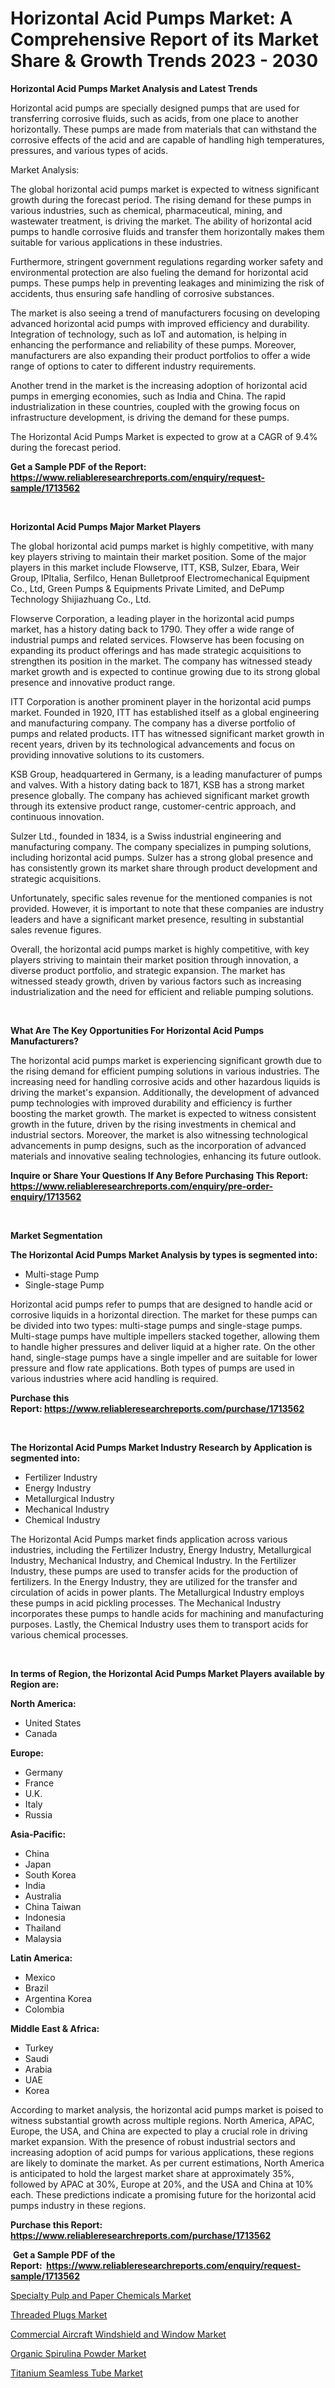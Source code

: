 <p><h1>Horizontal Acid Pumps Market: A Comprehensive Report of its Market Share & Growth Trends 2023 - 2030</h1></p><p><strong>Horizontal Acid Pumps Market Analysis and Latest Trends</strong></p>
<p><p>Horizontal acid pumps are specially designed pumps that are used for transferring corrosive fluids, such as acids, from one place to another horizontally. These pumps are made from materials that can withstand the corrosive effects of the acid and are capable of handling high temperatures, pressures, and various types of acids.</p><p>Market Analysis:</p><p>The global horizontal acid pumps market is expected to witness significant growth during the forecast period. The rising demand for these pumps in various industries, such as chemical, pharmaceutical, mining, and wastewater treatment, is driving the market. The ability of horizontal acid pumps to handle corrosive fluids and transfer them horizontally makes them suitable for various applications in these industries.</p><p>Furthermore, stringent government regulations regarding worker safety and environmental protection are also fueling the demand for horizontal acid pumps. These pumps help in preventing leakages and minimizing the risk of accidents, thus ensuring safe handling of corrosive substances.</p><p>The market is also seeing a trend of manufacturers focusing on developing advanced horizontal acid pumps with improved efficiency and durability. Integration of technology, such as IoT and automation, is helping in enhancing the performance and reliability of these pumps. Moreover, manufacturers are also expanding their product portfolios to offer a wide range of options to cater to different industry requirements.</p><p>Another trend in the market is the increasing adoption of horizontal acid pumps in emerging economies, such as India and China. The rapid industrialization in these countries, coupled with the growing focus on infrastructure development, is driving the demand for these pumps.</p><p>The Horizontal Acid Pumps Market is expected to grow at a CAGR of 9.4% during the forecast period.</p></p>
<p><strong>Get a Sample PDF of the Report:&nbsp; <a href="https://www.reliableresearchreports.com/enquiry/request-sample/1713562">https://www.reliableresearchreports.com/enquiry/request-sample/1713562</a></strong></p>
<p>&nbsp;</p>
<p><strong>Horizontal Acid Pumps Major Market Players</strong></p>
<p><p>The global horizontal acid pumps market is highly competitive, with many key players striving to maintain their market position. Some of the major players in this market include Flowserve, ITT, KSB, Sulzer, Ebara, Weir Group, IPItalia, Serfilco, Henan Bulletproof Electromechanical Equipment Co., Ltd, Green Pumps & Equipments Private Limited, and DePump Technology Shijiazhuang Co., Ltd.</p><p>Flowserve Corporation, a leading player in the horizontal acid pumps market, has a history dating back to 1790. They offer a wide range of industrial pumps and related services. Flowserve has been focusing on expanding its product offerings and has made strategic acquisitions to strengthen its position in the market. The company has witnessed steady market growth and is expected to continue growing due to its strong global presence and innovative product range.</p><p>ITT Corporation is another prominent player in the horizontal acid pumps market. Founded in 1920, ITT has established itself as a global engineering and manufacturing company. The company has a diverse portfolio of pumps and related products. ITT has witnessed significant market growth in recent years, driven by its technological advancements and focus on providing innovative solutions to its customers.</p><p>KSB Group, headquartered in Germany, is a leading manufacturer of pumps and valves. With a history dating back to 1871, KSB has a strong market presence globally. The company has achieved significant market growth through its extensive product range, customer-centric approach, and continuous innovation.</p><p>Sulzer Ltd., founded in 1834, is a Swiss industrial engineering and manufacturing company. The company specializes in pumping solutions, including horizontal acid pumps. Sulzer has a strong global presence and has consistently grown its market share through product development and strategic acquisitions.</p><p>Unfortunately, specific sales revenue for the mentioned companies is not provided. However, it is important to note that these companies are industry leaders and have a significant market presence, resulting in substantial sales revenue figures.</p><p>Overall, the horizontal acid pumps market is highly competitive, with key players striving to maintain their market position through innovation, a diverse product portfolio, and strategic expansion. The market has witnessed steady growth, driven by various factors such as increasing industrialization and the need for efficient and reliable pumping solutions.</p></p>
<p>&nbsp;</p>
<p><strong>What Are The Key Opportunities For Horizontal Acid Pumps Manufacturers?</strong></p>
<p><p>The horizontal acid pumps market is experiencing significant growth due to the rising demand for efficient pumping solutions in various industries. The increasing need for handling corrosive acids and other hazardous liquids is driving the market's expansion. Additionally, the development of advanced pump technologies with improved durability and efficiency is further boosting the market growth. The market is expected to witness consistent growth in the future, driven by the rising investments in chemical and industrial sectors. Moreover, the market is also witnessing technological advancements in pump designs, such as the incorporation of advanced materials and innovative sealing technologies, enhancing its future outlook.</p></p>
<p><strong>Inquire or Share Your Questions If Any Before Purchasing This Report: <a href="https://www.reliableresearchreports.com/enquiry/pre-order-enquiry/1713562">https://www.reliableresearchreports.com/enquiry/pre-order-enquiry/1713562</a></strong></p>
<p>&nbsp;</p>
<p><strong>Market Segmentation</strong></p>
<p><strong>The Horizontal Acid Pumps Market Analysis by types is segmented into:</strong></p>
<p><ul><li>Multi-stage Pump</li><li>Single-stage Pump</li></ul></p>
<p><p>Horizontal acid pumps refer to pumps that are designed to handle acid or corrosive liquids in a horizontal direction. The market for these pumps can be divided into two types: multi-stage pumps and single-stage pumps. Multi-stage pumps have multiple impellers stacked together, allowing them to handle higher pressures and deliver liquid at a higher rate. On the other hand, single-stage pumps have a single impeller and are suitable for lower pressure and flow rate applications. Both types of pumps are used in various industries where acid handling is required.</p></p>
<p><strong>Purchase this Report:&nbsp;<a href="https://www.reliableresearchreports.com/purchase/1713562">https://www.reliableresearchreports.com/purchase/1713562</a></strong></p>
<p>&nbsp;</p>
<p><strong>The Horizontal Acid Pumps Market Industry Research by Application is segmented into:</strong></p>
<p><ul><li>Fertilizer Industry</li><li>Energy Industry</li><li>Metallurgical Industry</li><li>Mechanical Industry</li><li>Chemical Industry</li></ul></p>
<p><p>The Horizontal Acid Pumps market finds application across various industries, including the Fertilizer Industry, Energy Industry, Metallurgical Industry, Mechanical Industry, and Chemical Industry. In the Fertilizer Industry, these pumps are used to transfer acids for the production of fertilizers. In the Energy Industry, they are utilized for the transfer and circulation of acids in power plants. The Metallurgical Industry employs these pumps in acid pickling processes. The Mechanical Industry incorporates these pumps to handle acids for machining and manufacturing purposes. Lastly, the Chemical Industry uses them to transport acids for various chemical processes.</p></p>
<p>&nbsp;</p>
<p><strong>In terms of Region, the Horizontal Acid Pumps Market Players available by Region are:</strong></p>
<p>
    <p> <strong> North America: </strong>
        <ul>
            <li>United States</li>
            <li>Canada</li>
        </ul>
        </p> 
    <p> <strong> Europe: </strong>
        <ul>
            <li>Germany</li>
            <li>France</li>
            <li>U.K.</li>
            <li>Italy</li>
            <li>Russia</li>
        </ul>
        </p> 
    <p> <strong> Asia-Pacific: </strong>
        <ul>
            <li>China</li>
            <li>Japan</li>
            <li>South Korea</li>
            <li>India</li>
            <li>Australia</li>
            <li>China Taiwan</li>
            <li>Indonesia</li>
            <li>Thailand</li>
            <li>Malaysia</li>
        </ul>
        </p> 
    <p> <strong> Latin America: </strong>
        <ul>
            <li>Mexico</li>
            <li>Brazil</li>
            <li>Argentina Korea</li>
            <li>Colombia</li>
        </ul>
        </p> 
    <p> <strong> Middle East & Africa: </strong>
        <ul>
            <li>Turkey</li>
            <li>Saudi</li>
            <li>Arabia</li>
            <li>UAE</li>
            <li>Korea</li>
        </ul>
    </p>
    </p>
<p><p>According to market analysis, the horizontal acid pumps market is poised to witness substantial growth across multiple regions. North America, APAC, Europe, the USA, and China are expected to play a crucial role in driving market expansion. With the presence of robust industrial sectors and increasing adoption of acid pumps for various applications, these regions are likely to dominate the market. As per current estimations, North America is anticipated to hold the largest market share at approximately 35%, followed by APAC at 30%, Europe at 20%, and the USA and China at 10% each. These predictions indicate a promising future for the horizontal acid pumps industry in these regions.</p></p>
<p><strong>Purchase this Report: <a href="https://www.reliableresearchreports.com/purchase/1713562">https://www.reliableresearchreports.com/purchase/1713562</a></strong></p>
<p>&nbsp;<strong>Get a Sample PDF of the Report:&nbsp;&nbsp;<a href="https://www.reliableresearchreports.com/enquiry/request-sample/1713562">https://www.reliableresearchreports.com/enquiry/request-sample/1713562</a></strong></p>
<p><strong></strong></p>
<p><p><a href="https://www.linkedin.com/pulse/specialty-pulp-paper-chemicals-market-size-growth-forecast-md0lc/">Specialty Pulp and Paper Chemicals Market</a></p><p><a href="https://medium.com/@deirdreclark76/threaded-plugs-market-size-reveals-the-best-marketing-channels-in-global-industry-37a0df27ae41">Threaded Plugs Market</a></p><p><a href="https://www.linkedin.com/pulse/commercial-aircraft-windshield-window-market-size-fme1c/">Commercial Aircraft Windshield and Window Market</a></p><p><a href="https://www.linkedin.com/pulse/organic-spirulina-powder-market-challenges-opportunities-5wmwc/">Organic Spirulina Powder Market</a></p><p><a href="https://medium.com/@deirdredavies67/titanium-seamless-tube-market-analysis-its-cagr-market-segmentation-and-global-industry-overview-e9134d673ea5">Titanium Seamless Tube Market</a></p></p>